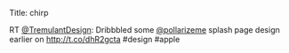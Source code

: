 Title: chirp

RT <a href="http://twitter.com/TremulantDesign">@TremulantDesign</a>: Dribbbled some <a href="http://twitter.com/pollarizeme">@pollarizeme</a> splash page design earlier on <a href="http://t.co/dhR2gcta">http://t.co/dhR2gcta</a> #design #apple
